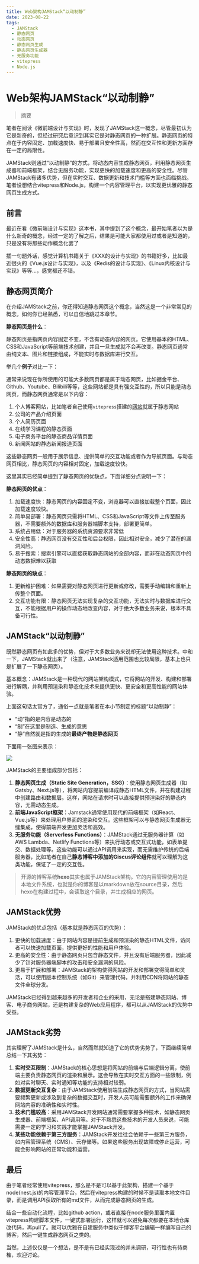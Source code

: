 ```yaml
---
title: Web架构JAMStack“以动制静”
date: 2023-08-22
tags: 
  - JAMStack
  - 静态网页
  - 动态网页
  - 静态网页生成
  - 静态网页生成器
  - 无服务功能
  - vitepress
  - Node.js
---
```


# Web架构JAMStack“以动制静”

> 摘要

<!-- DESC SEP -->

笔者在阅读《微前端设计与实现》时，发现了JAMStack这一概念，尽管最初认为它是新奇的，但经过研究后意识到其实它是对静态网页的一种扩展。静态网页的特点在于内容固定、加载速度快、易于部署且安全性高，然而在交互性和更新方面存在一定的局限性。

JAMStack则通过“以动制静”的方式，将动态内容生成静态网页，利用静态网页生成器和前端框架，结合无服务功能，实现更快的加载速度和更高的安全性。尽管JAMStack有诸多优势，但在实时交互、数据更新和技术门槛等方面也面临挑战。笔者设想结合vitepress和Node.js，构建一个内容管理平台，以实现更优雅的静态网页生成方式。

<!-- DESC SEP -->

## 前言

最近在看《微前端设计与实现》这本书，其中提到了这个概念，最开始笔者以为是什么新奇的概念，经过一定的了解之后，结果是可能大家都使用过或者是知道的，只是没有将那些动作概念化罢了

插一句题外话，感觉计算机书籍关于《XXX的设计与实现》的书籍好多，比如最近很火的《Vue.js设计与实现》，以及《Redis的设计与实现》、《Linux内核设计与实现》等等...，感觉都还不错。

## 静态网页简介

在介绍JAMStack之前，你还得知道静态网页这个概念，当然这是一个非常常见的概念，如何你已经熟悉，可以自信地跳过本章节。

**静态网页是什么**：

静态网页是指网页内容固定不变，不含有动态内容的网页。它使用基本的HTML、CSS和JavaScript等前端技术创建，并且一旦生成就不会再改变。静态网页通常由纯文本、图片和链接组成，不能实时与数据库进行交互。

举几个**例子**对比一下：

通常来说现在你所使用的可能大多数网页都是属于动态网页，比如掘金平台、Github、Youtube、Bilibili等等，这些网站都是具有强交互性的，所以只能是动态网页，而静态网页通常是以下内容：

1. 个人博客网站，比如笔者自己使用`vitepress`搭建的[网站](https://justin3go.com)就属于静态网站
2. 公司的产品介绍页面
3. 个人简历页面
4. 在线学习课程的静态页面
5. 电子商务平台的静态商品详情页面
6. 新闻网站的静态新闻报道页面

这些静态网页一般用于展示信息、提供简单的交互功能或者作为导航页面。与动态网页相比，静态网页的内容相对固定，加载速度较快。

这里其实已经简单提到了静态网页的优缺点，下面详细分点说明一下：

**静态网页的优点**：

1. 加载速度快：静态网页的内容固定不变，浏览器可以直接加载整个页面，因此加载速度较快。
2. 简单易部署：静态网页只需将HTML、CSS和JavaScript等文件上传至服务器，不需要额外的数据库和服务器端脚本支持，部署更简单。
3. 系统占用低：对于服务器的系统资源要求非常低
4. 安全性高：静态网页没有交互性和后台权限，因此相对安全，减少了潜在的漏洞风险。
5. 易于搜索：搜索引擎可以直接获取静态网站的全部内容，而非在动态网页中的动态数据难以获取

**静态网页的缺点**：

1. 更新维护困难：如果需要对静态网页进行更新或修改，需要手动编辑和重新上传整个页面。
2. 交互功能有限：静态网页无法实现复杂的交互功能，无法实时与数据库进行交互，不能根据用户的操作动态地改变内容，对于绝大多数业务来说，根本不具备可行性。
## JAMStack“以动制静”

既然静态网页有如此多的优势，但对于大多数业务来说却无法使用这种技术。中和一下，JAMStack就出来了（注意，JAMStack适用范围也比较局限，基本上也只是扩展了一下静态网页）。

基本概念：JAMStack是一种现代的网站架构模式，它将网站的开发、构建和部署进行解耦，并利用预渲染和静态化技术来提供更快、更安全和更高性能的网站体验。

上面这句话太官方了，通俗一点就是笔者在本小节制定的标题“以动制静”：

- “动”指的是内容是动态的
- “制”在这里是制造、生成的意思
- “静”自然就是指的生成的**最终产物是静态网页**

下面用一张图来表示：

![](https://oss.justin3go.com/blogs/JAMStack%E6%9E%B6%E6%9E%84%E5%9B%BE.png)

JAMStack的主要组成部分包括：

1. **静态网页生成（Static Site Generation，SSG）**：使用静态网页生成器（如Gatsby、Next.js等），将网站内容提前编译成静态HTML文件，并在构建过程中创建路由和数据层。这样，网站在请求时可以直接提供预渲染好的静态内容，无需动态生成。
2. **前端JavaScript框架**：Jamstack通常使用现代的前端框架（如React、Vue.js等）来处理用户界面的渲染和交互。这些框架可以与静态网页生成器无缝集成，使得前端开发更加灵活和高效。
3. **无服务功能（Serverless Functions）**：JAMStack通过无服务器计算（如AWS Lambda、Netlify Functions等）来执行动态或交互式功能，如表单提交、数据处理等。这些功能可以通过API调用来实现，而无需维护传统的后端服务器，比如笔者在自己**静态博客中添加的Giscus评论组件**就可以理解为这类功能，保证了一定的交互性。

> 开源的博客系统**hexo**其实也属于JAMStack架构。它的内容管理使用的是本地文件系统，也就是你的博客是以markdown放在source目录，然后hexo在构建过程中，会读取这个目录，并生成相应的网页。

## JAMStack优势

JAMStack的优点包括（基本就是静态网页的优势）：

1. 更快的加载速度：由于网站内容是提前生成和预渲染的静态HTML文件，访问者可以快速加载页面，提供更好的性能和用户体验。
2. 更高的安全性：由于静态网页只包含静态文件，并且没有后端服务器，因此减少了针对服务器端脚本的攻击和安全漏洞的风险。
3. 更易于扩展和部署：JAMStack的架构使得网站的开发和部署变得简单和灵活，可以使用版本控制系统（如Git）来管理代码，并利用CDN将网站的静态文件全球分发。

JAMStack已经得到越来越多的开发者和企业的采用，无论是搭建静态网站、博客、电子商务网站，还是构建复杂的Web应用程序，都可以从JAMStack的优势中受益。
## JAMStack劣势

其实理解了JAMStack是什么，自然而然就知道了它的优势劣势了，下面继续简单总结一下其劣势：

1. **实时交互限制**：JAMStack的核心思想是将网站的前端与后端逻辑分离，使前端主要负责静态网页的渲染和展示。这会导致在实时交互方面的一些限制，例如对实时聊天、实时通知等功能的支持相对较弱。
2. **数据更新交互复杂**：由于JAMStack使用前端生成静态网页的方式，当网站需要频繁更新或涉及到复杂的数据交互时，开发人员可能需要额外的工作来确保网站内容的准确性和实时性。
3. **技术门槛较高**：采用JAMStack开发网站通常需要掌握多种技术，如静态网页生成器、前端框架、API调用等。对于不熟悉这些技术的开发人员来说，可能需要一定的学习和实践才能掌握JAMStack开发。
4. **某些功能依赖于第三方服务**：JAMStack开发往往会依赖于一些第三方服务，如内容管理系统（CMS）、云存储等。如果这些服务出现故障或停止运营，可能会影响网站的正常功能和运营。

## 最后

由于笔者经常使用vitepress，那么是不是可以基于此架构，搭建一个基于node(nest.js)的内容管理平台，然后在vitepress构建的时候不是读取本地文件目录，而是调用API获取所有的md文件，从而完成静态网页的生成。

结合一些自动化流程，比如github action，或者直接在node服务里面内置vitepress构建脚本文件，一键式部署运行，这样就可以避免每次都要在本地仓库改代码，再pull了。就可以优雅在自建服务中类似于博客平台编辑一样编写自己的博客，然后一键生成静态网页之类的。

当然，上述仅仅是一个想法，是不是有已经实现过的并未调研，可行性也有待商榷，欢迎讨论。